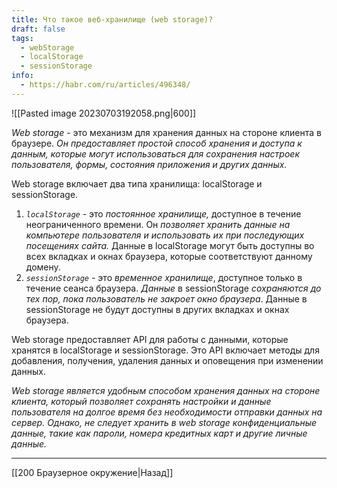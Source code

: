 ```yaml
---
title: Что такое веб-хранилище (web storage)?
draft: false
tags:
  - webStorage
  - localStorage
  - sessionStorage
info:
  - https://habr.com/ru/articles/496348/
---
```

![[Pasted image 20230703192058.png|600]]

_Web storage_ - это механизм для хранения данных на стороне клиента в браузере. _Он предоставляет простой способ хранения и доступа к данным, которые могут использоваться для сохранения настроек пользователя, формы, состояния приложения и других данных._

Web storage включает два типа хранилища: localStorage и sessionStorage.

1. _`localStorage`_ - это _постоянное хранилище,_ доступное в течение неограниченного времени. Он _позволяет хранить данные на компьютере пользователя и использовать их при последующих посещениях сайта._ Данные в localStorage могут быть доступны во всех вкладках и окнах браузера, которые соответствуют данному домену.
2. _`sessionStorage`_ - это _временное хранилище_, доступное только в течение сеанса браузера. _Данные_ в sessionStorage _сохраняются до тех пор, пока пользователь не закроет окно браузера_. Данные в sessionStorage не будут доступны в других вкладках и окнах браузера.

Web storage предоставляет API для работы с данными, которые хранятся в localStorage и sessionStorage. Это API включает методы для добавления, получения, удаления данных и оповещения при изменении данных.

_Web storage является удобным способом хранения данных на стороне клиента, который позволяет сохранять настройки и данные пользователя на долгое время без необходимости отправки данных на сервер. Однако, не следует хранить в web storage конфиденциальные данные, такие как пароли, номера кредитных карт и другие личные данные._

---

[[200 Браузерное окружение|Назад]]